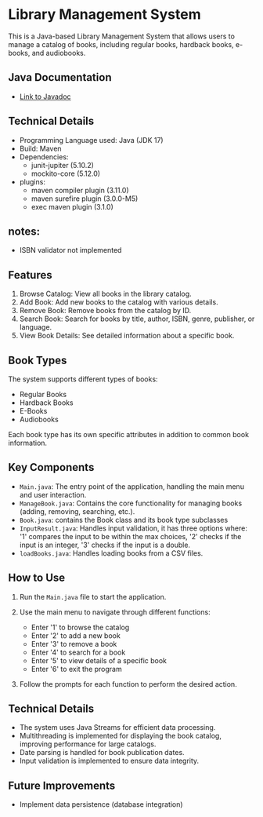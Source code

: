 # Library Management System

This is a Java-based Library Management System that allows users to manage a catalog of books, including regular books, hardback books, e-books, and audiobooks.
## Java Documentation
- [Link to Javadoc](https://docshoster.org/p/mafunamiii/ojt-training/latest/com/jahnreil_stratpoint/package-summary.html)
## Technical Details
- Programming Language used: Java (JDK 17)
- Build: Maven
- Dependencies: 
  - junit-jupiter (5.10.2)
  - mockito-core (5.12.0)
- plugins: 
  - maven compiler plugin (3.11.0)
  - maven surefire plugin (3.0.0-M5)
  - exec maven plugin (3.1.0)

## notes:
- ISBN validator not implemented

## Features

1. Browse Catalog: View all books in the library catalog.
2. Add Book: Add new books to the catalog with various details.
3. Remove Book: Remove books from the catalog by ID.
4. Search Book: Search for books by title, author, ISBN, genre, publisher, or language.
5. View Book Details: See detailed information about a specific book.

## Book Types

The system supports different types of books:

- Regular Books
- Hardback Books
- E-Books
- Audiobooks

Each book type has its own specific attributes in addition to common book information.

## Key Components

- `Main.java`: The entry point of the application, handling the main menu and user interaction.
- `ManageBook.java`: Contains the core functionality for managing books (adding, removing, searching, etc.).
- `Book.java`: contains the Book class and its book type subclasses
- `InputResult.java`: Handles input validation, it has three options where: '1' compares the input to be within the max choices, '2' checks if the input is an integer, '3' checks if the input is a double. 
- `loadBooks.java`: Handles loading books from a CSV files.

## How to Use

1. Run the `Main.java` file to start the application.
2. Use the main menu to navigate through different functions:
    - Enter '1' to browse the catalog
    - Enter '2' to add a new book
    - Enter '3' to remove a book
    - Enter '4' to search for a book
    - Enter '5' to view details of a specific book
    - Enter '6' to exit the program

3. Follow the prompts for each function to perform the desired action.

## Technical Details

- The system uses Java Streams for efficient data processing.
- Multithreading is implemented for displaying the book catalog, improving performance for large catalogs.
- Date parsing is handled for book publication dates.
- Input validation is implemented to ensure data integrity.

## Future Improvements

- Implement data persistence (database integration)

